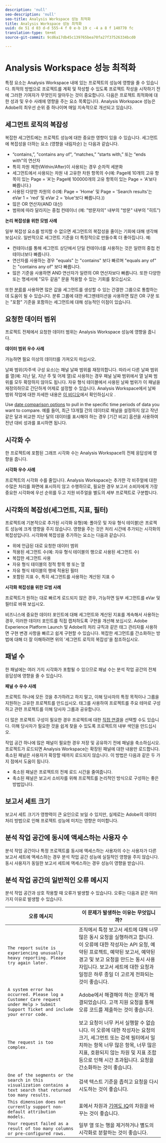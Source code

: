 ```yaml
---
description: 'null'
seo-description: 'null'
seo-title: Analysis Workspace 성능 최적화
title: Analysis Workspace 성능 최적화
uuid: de 51 d 03 d-d 555-4 f 0 e-b 19 c -4 a 8 f 140770 fc
translation-type: tm+mt
source-git-commit: 9cd6a17db45c139765bea70fa27f37526334bcd0

---
```



# Analysis Workspace 성능 최적화

특정 요소는 Analysis Workspace 내에 있는 프로젝트의 성능에 영향을 줄 수 있습니다. 최적의 방법으로 프로젝트를 계획 및 작성할 수 있도록 프로젝트 작성을 시작하기 전에 그러한 기여자가 무엇인지 알아두는 것이 중요합니다. 다음은 프로젝트 최적화에 대한 성과 및 우수 사례에 영향을 주는 요소 목록입니다. Analysis Workspace 성능은 Adobe의 최우선 순위 중 하나이며 매일 지속적으로 개선되고 있습니다.

## 세그먼트 로직의 복잡성

복잡한 세그먼트에는 프로젝트 성능에 대한 중요한 영향이 있을 수 있습니다. 세그먼트에 복잡성을 더하는 요소 (영향을 내림차순) 는 다음과 같습니다.

* “contains,”, "contains any of", “matches,” “starts with,” 또는 “ends with"의 연산자
* 특히 차원 제한(Within/After)이 사용되는 경우 순차적 세분화
* 세그먼트에서 사용되는 차원 내 고유한 차원 항목의 수(예: Page에 10개의 고유 항목이 있는 Page = 'A'는 Page에 100000개의 고유 항목이 있는 Page = 'A'보다 빠릅니다.)
* 사용된 다양한 차원의 수(예: Page = 'Home' 및 Page = 'Search results'는 eVar 1 = 'red' 및 eVar 2 = 'blue'보다 빠릅니다.))
* 많은 OR 연산자(AND 대신)
* 범위에 따라 달라지는 중첩 컨테이너 (예: "방문자의" 내부의 "방문" 내부의 "히트")

**논리 복잡성을 위한 모범 사례**

일부 복잡성 요소를 방지할 수 없으면 세그먼트의 복잡성을 줄이는 기회에 대해 생각해보십시오. 일반적으로 세그먼트 기준을 더 특정적으로 만들수록 더 좋아집니다. 예:

* 컨테이너를 통해 세그먼트 상단에서 단일 컨테이너를 사용하는 것은 일련의 중첩 컨테이너보다 빠릅니다.
* 연산자를 사용하는 경우 "equals" 는 "contains" 보다 빠르며 "equals any of" 는 "contains any of" 보다 빠릅니다.
* 많은 기준을 사용하면 AND 연산자가 일련의 OR 연산자보다 빠릅니다. 또한 다양한 또는 명세서에 "모두 같음" 문을 적용할 수 있는 기회를 찾으십시오.

또한 [분류](/help/components/c-classifications2/c-classifications.md)를 사용하면 많은 값을 세그먼트를 생성할 수 있는 간결한 그룹으로 통합하는 데 도움이 될 수 있습니다. 분류 그룹에 대한 세그멘테이션을 사용하면 많은 OR 구문 또는 "포함" 기준을 포함하는 세그먼트에 대해 성능적인 이점이 있습니다.

## 요청한 데이터 범위

프로젝트 전체에서 요청한 데이터 범위는 Analysis Workspace 성능에 영향을 줍니다.

**데이터 범위 우수 사례**

가능하면 필요 이상의 데이터를 가져오지 마십시오.

날짜 범위(자주색 구성 요소)는 패널 날짜 범위를 재정의합니다. 따라서 다른 날짜 범위를 열(예: 지난 달, 지난 주 및 어제 열)로 사용하는 경우 패널 날짜 범위에서 열 날짜 범위를 모두 확장하지 않아도 됩니다. 자유 형식 테이블에서 사용된 날짜 범위가 이 패널을 재정의하므로 간단하게 어제로 설정할 수 있습니다. Analysis Workspace에서 날짜 범위 작업에 대한 자세한 내용은 [이 비디오](https://www.youtube.com/watch?v=ybmv6EBmhn0)에서 확인하십시오 .

Use [date comparison options](../../analyze/analysis-workspace/components/calendar-date-ranges/time-comparison.md#concept_93BCAD81B7A54ABBBA5CD9E419F6F764) to pull in the specific time periods of data you want to compare. 예를 들어, 최근 13개월 간의 데이터로 패널을 설정하지 않고 작년 같은 달과 비교한 지난 달의 데이터를 표시해야 하는 경우 [기간 비교] 옵션을 사용하여 전년 대비 성과를 표시하면 됩니다.

## 시각화 수

한 프로젝트에 포함된 그래프 시각화 수는 Analysis Workspace의 전체 응답성에 영향을 줍니다.

**시각화 우수 사례**

프로젝트의 시각화 수를 줄입니다. Analysis Workspace는 추가한 각 비주얼에 대한 수많은 처리를 화면에 표시하지 않고 수행하므로, 필요한 경우 보고서 소비자에게 가장 중요한 시각화에 우선 순위를 두고 지원 비주얼을 별도의 세부 프로젝트로 구분합니다.

## 시각화의 복잡성(세그먼트, 지표, 필터)

프로젝트에 기본적으로 추가된 시각화 유형(예: 폴아웃 및 자유 형식 테이블)은 프로젝트 성능에 크게 영향을 주지 않습니다. 영향을 주는 것은 처리 시간에 추가되는 시각화의 복잡성입니다. 시각화에 복잡성을 추가하는 요소는 다음과 같습니다.

* 위에 언급된 대로 요청한 데이터 범위
* 적용된 세그먼트 수(예: 자유 형식 테이블의 행으로 사용된 세그먼트 수)
* 복잡한 세그먼트 사용
* 자유 형식 테이블의 정적 항목 행 또는 열
* 자유 형식 테이블의 행에 적용된 필터
* 포함된 지표 수, 특히 세그먼트를 사용하는 계산된 지표 수

**시각화 복잡성을 위한 모범 사례**

프로젝트가 원하는 대로 빠르게 로드되지 않은 경우, 가능하면 일부 세그먼트를 eVar 및 필터로 바꿔 보십시오.

비즈니스에 중요한 데이터 포인트에 대해 세그먼트와 계산된 지표를 계속해서 사용하는 경우, 이러한 데이터 포인트를 직접 캡처하도록 구현을 개선해 보십시오. Adobe Experience Platform Launch 및 Adobe의 처리 규칙과 같은 태그 관리자를 사용하면 구현 변경 사항을 빠르고 쉽게 구현할 수 있습니다. 복잡한 세그먼트를 간소화하는 방법에 대해 더 잘 이해하려면 위의 '세그먼트 로직의 복잡성'을 참조하십시오.

## 패널 수

한 패널에는 여러 가지 시각화가 포함될 수 있으므로 패널 수는 분석 작업 공간의 전체 응답성에 영향을 줄 수 있습니다.

**패널 수 우수 사례**

프로젝트 하나에 모든 것을 추가하려고 하지 말고, 이해 당사자의 특정 목적이나 그룹을 지원하는 고유한 프로젝트를 만드십시오. 태그를 사용하여 프로젝트를 주요 테마로 구성하고 관련 프로젝트를 이해 당사자 그룹과 공유합니다.

더 많은 프로젝트 구성이 필요한 경우 프로젝트에 대한 [직접 연결](https://www.youtube.com/watch?v=6IOEewflG2U)을 선택할 수도 있습니다. 이해 당사자가 필요한 것을 쉽게 찾을 수 있도록 프로젝트의 내부 색인을 만드십시오.

작업 공간 하나에 많은 패널이 필요한 경우 저장 및 공유하기 전에 패널을 축소하십시오. 프로젝트가 로드되면 Analysis Workspace는 확장된 패널에 대한 내용만 로드합니다. 축소된 패널은 사용자가 확장할 때까지 로드되지 않습니다. 이 방법은 다음과 같은 두 가지 점에서 도움이 됩니다.

* 축소된 패널은 프로젝트의 전체 로드 시간을 줄여줍니다.
* 축소된 패널은 보고서 소비자를 위해 프로젝트를 논리적인 방식으로 구성하는 좋은 방법입니다.

## 보고서 세트 크기

보고서 세트 크기가 영향력이 큰 요인으로 보일 수 있지만, 실제로는 Adobe의 데이터 처리 방법으로 인해 프로젝트 성능에 미치는 영향은 미미합니다.

## 분석 작업 공간에 동시에 액세스하는 사용자 수

분석 작업 공간이나 특정 프로젝트를 동시에 액세스하는 사용자의 수는 사용자가 다른 보고서 세트에 액세스하는 경우 분석 작업 공간 성능에 실질적인 영향을 주지 않습니다. 동시 사용자가 동일한 보고서 세트에 액세스하는 경우 성능이 영향을 받습니다.

## 분석 작업 공간의 일반적인 오류 메시지

분석 작업 공간과 상호 작용할 때 오류가 발생할 수 있습니다. 오류는 다음과 같은 여러 가지 이유로 발생할 수 있습니다.

| 오류 메시지 | 이 문제가 발생하는 이유는 무엇입니까? |
|---|---|
| `The report suite is experiencing unusually heavy reporting. Please try again later.` | 조직에서 특정 보고서 세트에 대해 너무 많은 동시 요청을 실행하려고 합니다. 이 오류에 대한 작성자는 API 요청, 예약된 프로젝트, 예약된 보고서, 예약된 경고 및 보고 요청을 만드는 동시 사용자입니다. 보고서 세트에 대한 요청과 일정은 하루 종일 더 고르게 전파되는 것이 좋습니다. |
| `A system error has occurred. Please log a Customer Care request under Help > Submit Support Ticket and include your error code.` | Adobe에서 해결해야 하는 문제가 해결되었습니다. 고객 지원 요청을 통해 오류 코드를 제출하는 것이 좋습니다. |
| `The request is too complex.` | 보고 요청이 너무 커서 실행할 수 없습니다. 이 오류에 대한 작성자는 요청의 크기, 세그먼트 또는 검색 필터에서 일치하는 항목 너무 많은 항목, 너무 많은 지표, 호환되지 않는 차원 및 지표 조합 등으로 인해 시간 초과됩니다. 요청을 간소화하는 것이 좋습니다. |
| `One of the segments or the search in this visualization contains a text search that returned too many results.` | 검색 텍스트 기준을 좁히고 요청을 다시 시도하는 것이 좋습니다. |
| `This dimension does not currently support non-default attribution models.` | 표에서 차원과 [기여도 IQ](https://docs.adobe.com/content/help/en/analytics/analyze/analysis-workspace/panels/attribution.html)의 차원을 바꾸는 것이 좋습니다. |
| `Your request failed as a result of too many columns or pre-configured rows.` | 일부 열 또는 행을 제거하거나 별도의 시각화로 분할하는 것이 좋습니다. |
